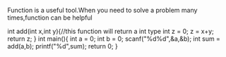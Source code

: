 Function is a useful tool.When you need to solve a problem many times,function can be helpful

int add(int x,int y){//this function will return a int type
  int z = 0;
  z = x+y;
  return z;
}
int main(){
  int a = 0;
  int b = 0;
  scanf("%d%d",&a,&b);
  int sum = add(a,b);
  printf("%d",sum);
  return 0;
}
